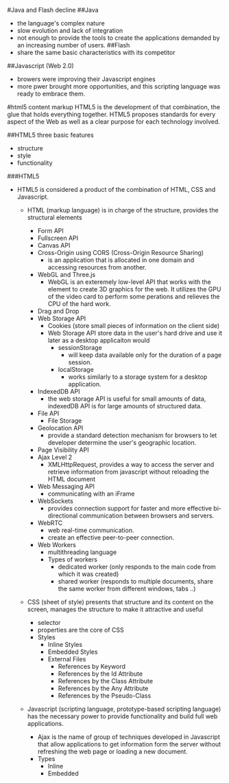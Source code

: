 #Java and Flash decline
##Java
- the language's complex nature
- slow evolution and lack of integration
- not enough to provide the tools to create the applications demanded by an 
  increasing number of users. 
##Flash
- share the same basic characteristics with its competitor

##Javascript (Web 2.0)
- browers were improving their Javascript engines
- more pwer brought more opportunities, and this scripting language was 
  ready to embrace them.

#html5 content markup
HTML5 is the development of that combination, the glue that holds
everything together. HTML5 proposes standards for every aspect of the Web as
well as a clear purpose for each technology involved. 

##HTML5 three basic features
- structure
- style
- functionality

###HTML5
- HTML5 is considered a product of the combination of HTML, CSS and Javascript.
  - HTML (markup language) is in charge of the structure, provides the structural elements
    - Form API
    - Fullscreen API
    - Canvas API
    - Cross-Origin using CORS (Cross-Origin Resource Sharing)
      - is an application that is allocated in one domain and accessing 
        resources from another. 
    - WebGL and Three.js
      - WebGL is an exteremely low-level API that works with the <canvas>
        element to create 3D graphics for the web. It utilizes the GPU of
        the video card to perform some perations and relieves the CPU
        of the hard work.
    - Drag and Drop
    - Web Storage API
      - Cookies (store small pieces of information on the client side)
      - Web Storage API store data in the user's hard drive and use it later
        as a desktop applicaiton would
        - sessionStorage
          - will keep data available only for the duration of a page session.
        - localStorage
          - works similarly to a storage system for a desktop application.
    - IndexedDB API
      - the web storage API is useful for small amounts of data,
        indexedDB API is for large  amounts of structured data.
    - File API
      - File Storage
    - Geolocation API
      - provide a standard detection mechanism for browsers to let
        developer determine the user's geographic location.
    - Page Visibility API
    - Ajax Level 2
      - XMLHttpRequest, provides a way to access the server and retrieve
        information from javascript without reloading the HTML document
    - Web Messaging API
      - communicating with an iFrame
    - WebSockets
      - provides connection support for faster and more effective bi-directional        communication between browsers and servers.
    - WebRTC
      - web real-time communication.
      - create an effective peer-to-peer connection.
    - Web Workers 
      - multithreading language
      - Types of workers
        - dedicated worker (only responds to the main code from which it 
          was created)
        - shared worker (responds to multiple documents, share the same worker
          from different windows, tabs ..)


  - CSS (sheet of style) presents that structure and its content on the screen,
    manages the structure to make it attractive and useful
    - selector
    - properties are the core of CSS
    - Styles
      - Inline Styles
      - Embedded Styles
      - External Files
        - References by Keyword
        - References by the Id Attribute
        - References by the Class Attribute
        - References by the Any Attribute
        - References by the Pseudo-Class

  - Javascript (scripting language, prototype-based scripting language) 
    has the necessary power to provide functionality and build full 
    web applications.
    - Ajax is the name of group of techniques developed in Javascript
      that allow applications to get information form the server without
      refreshing the web page or loading a new document.
    - Types
      - Inline 
      - Embedded <script>
      - External File
    - Things
      - Refernece elements
      - register events
      - Interacting with the document
    - InnerHTML outerHTML and InsertAdjacentHTML
    - API
      - Native APIs (are included natively by HTML5)
      - External APIs (Google Maps, jQuery)

###Introduction to HTML
- The HyperText Markup Language is a programming language.
- It is not composed by commands or instruction but rather
  a set of tags that organize and declare a purpose for the 
  content of the document.
- The concept behind the creation of this language was the idea of
  sharing through the Internet not only the text included in the
  documents but also its format.

####HTML Tags
- meta
  - defines the character encoding of the document.
  - important for search engines and devices that need to preview 
    or get aa summary of the relevant data.
- title
- link
  - used to incorporate style, script, images or icons from external files
- head vs header
  - header is intended to provide introductory information,
    only to be used for the body or for sections within the body.
  - head providing information about the entire document
- nav
- section
- aside

####HTML Attributes
- Data-* 
- Reversed
- Ping and Download

#Browser engine
- WebKit (Chrome)
- (Firefox)


###CSS Model
####Box Models
Browsers consider every HTML element as a box,
A webpage is actually a group of boxes put together following certain rules
- Traditional Box Model
  - The boxes were created by expanding cells and combining rows of cells,
    columns of cells and entire tables.
  - It needs the boxes to be wrapped together to procide horizontal order.
- Grid
- Flexible Box Model
  - The main purpose of a box model is to provide a mechanism for dividing
    the window's space into several boxes and creating the rows and columns
    that are part if a regular web design.
  - However, the Traditional Box Model fails in this regard.
  - The Flexible Box Model solves the Traditional Box Model's problems
    in an elegant manner.
  - In this model, the boxes finally represent those virtual rows and
    columns that are, in fact, what designers and users really see and
    care about.
  - the need to distribute the space in the window among the elements
    of the dicument. the elements had to be reduced or increased in size
    according to the space available.
    - flex containers
      - is an element that allows its content to be flexible.
      - declares two axes
        - the main axis
        - the cross axis
    - Justify-Content
      - the capacity to lay out free space
    - flex-wrap

####CSS3
- filter
  - add effect to an image
- transform
  - scale
  - rotate
  - skew
  - move or translate
- 3D transform
- transition
- animation


###Javascript
- is an interpreted language used for multiple purpose
- turn script into machine code in order to reach execution speeds similar to
  desktop app.
- perform numerous tasks
- capacity to store and process information

####Event Attributes
- HTML provides attribute to insert Javascript code.

####cross-browser technique




#Webworkers (threading)

#Websockets

#Geolocation (gps)

#orientation (accelerometer)

#audio/visual (play and record)

#webstorage (files, indexdb)

#canvas (2D and 3D)

#webgl (opengl for web)

#svg (inline graphics)

#drag and drop

#metatags

#selectors

#offline cache and use of "apps"

#fullscreen API

#pointer-lock API

#Server-Sent Events / Notifications

#RTC (Real-time Communications e.g. teleconference)

#improvements in forms

#improvements in iframe

#Layout

##css3

##Flexbox

##GridLayout
